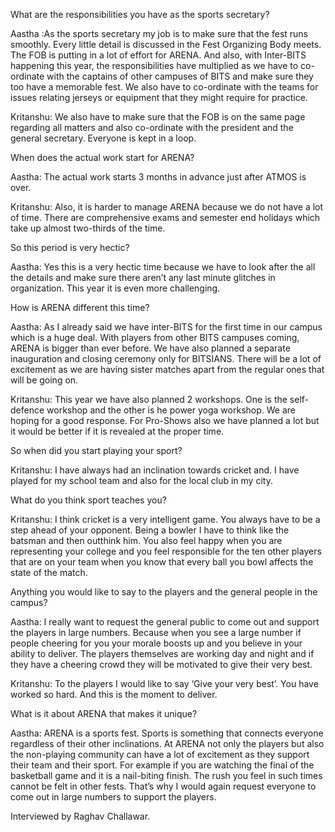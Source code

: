 
What are the responsibilities you have as the sports secretary?


Aastha  :As the sports secretary my job is to make  sure that the fest runs smoothly. Every little detail is discussed in  the Fest Organizing Body meets. The FOB is putting in a lot of effort  for ARENA. And also, with Inter-BITS happening this year, the  responsibilities have multiplied as we have to co-ordinate with the  captains of other campuses of BITS and make sure they too have a  memorable fest. We also have to co-ordinate with the teams for issues  relating jerseys or equipment that they might require for practice. 


Kritanshu: We also have to make sure that the FOB is on  the same page regarding all matters and also co-ordinate with the  president and the general secretary. Everyone is kept in a loop.





When does the actual work start for ARENA?


Aastha: The actual work starts 3 months in advance just after ATMOS is over. 


Kritanshu: Also, it is harder to manage ARENA because  we do not have a lot of time. There are comprehensive exams and semester  end holidays which take up almost two-thirds of the time.





So this period is very hectic?


Aastha: Yes this is a very hectic time because we
have to look after the all the details and make sure there aren’t any
last minute glitches in organization. This year it is even more
challenging.





How is ARENA different this time?


Aastha: As I already said we have inter-BITS for the  first time in our campus which is a huge deal. With players from other  BITS campuses coming, ARENA is bigger than ever before. We have also  planned a separate inauguration and closing ceremony only for BITSIANS.  There will be a lot of excitement as we are having sister matches apart  from the regular ones that will be going on. 


Kritanshu: This year we have also planned 2 workshops.  One is the self-defence workshop and the other is he power yoga  workshop. We are hoping for a good response. For Pro-Shows also we have  planned a lot but it would be better if it is revealed at the proper  time.





So when did you start playing your sport?


Kritanshu: I have always had an inclination towards cricket and. I have played for my school team and also for the local club in my city.





What do you think sport teaches you?


Kritanshu: I think cricket is a very intelligent
game. You always have to be a step ahead of your opponent. Being a
bowler I have to think like the batsman and then outthink him. You also
feel happy when you are representing your college and you feel
responsible for the ten other players that are on your team when you
know that every ball you bowl affects the state of the match.





Anything you would like to say to the players and the general people in the campus?


Aastha: I really want to request the general public  to come out and support the players in large numbers. Because when you  see a large number if people cheering for you your morale boosts up and  you believe in your ability to deliver. The players themselves are  working day and night and if they have a cheering crowd they will be  motivated to give their very best. 


Kritanshu: To the players I would like to say ‘Give your very best’. You have worked so hard. And this is the moment to deliver.





What is it about ARENA that makes it unique?


Aastha: ARENA is a sports fest. Sports is something
that connects everyone regardless of their other inclinations. At ARENA
not only the players but also the non-playing community can have a lot
of excitement as they support their team and their sport. For example if
 you are watching the final of the basketball game and it is a
nail-biting finish. The rush you feel in such times cannot be felt in
other fests. That’s why I would again request everyone to come out in
large numbers to support the players.


Interviewed by Raghav Challawar.

